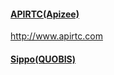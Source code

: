
#### [APIRTC(Apizee)](SOTA%20of%20ApiRTC.md)

http://www.apirtc.com

#### [Sippo(QUOBIS)](SOTA%20of%20Sippo%20and%20the%20protocol-on-the-fly%20approach.md)
